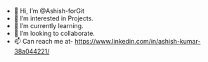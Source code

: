 - 👋 Hi, I’m @Ashish-forGit
- 👀 I’m interested in Projects.
- 🌱 I’m currently learning.
- 💞️ I’m looking to collaborate. 
- 📫 Can reach me at- https://www.linkedin.com/in/ashish-kumar-38a044221/

<!---
Ashish-forGit/Ashish-forGit is a ✨ special ✨ repository because its `README.md` (this file) appears on your GitHub profile.
You can click the Preview link to take a look at your changes.
--->
